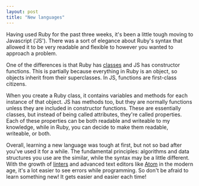 ```yaml
---
layout: post
title: "New languages"
---
```


[1]: /classes
[2]: https://en.wikipedia.org/wiki/Lint_(software)
[3]: https://atom.io/

Having used Ruby for the past three weeks, it's been a little tough moving to Javascript ('JS'). There was a sort of elegance about Ruby's syntax that allowed it to be very readable and flexible to however you wanted to approach a problem.

One of the differences is that Ruby has [classes][1] and JS has constructor functions. This is partially because everything in Ruby is an object, so objects inherit from their superclasses. In JS, functions are first-class citizens.

When you create a Ruby class, it contains variables and methods for each instance of that object. JS has methods too, but they are normally functions unless they are included in constructor functions. These are essentially classes, but instead of being called attributes, they're called properties. Each of these properties can be both readable and writeable to my knowledge, while in Ruby, you can decide to make them readable, writeable, or both.

Overall, learning a new language was tough at first, but not so bad after you've used it for a while. The fundamental principles: algorithms and data structures you use are the similar, while the syntax may be a little different. With the growth of [linters][2] and advanced text editors like [Atom][3] in the modern age, it's a lot easier to see errors while programming. So don't be afraid to learn something new! It gets easier and easier each time!
